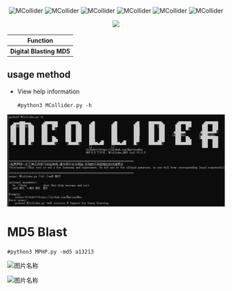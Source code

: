   <div align="center">
<p align="center">
 <img title="MCollider" src='https://img.shields.io/badge/MCollider-1.0.0-brightgreen.svg' />
 <img title="MCollider" src='https://img.shields.io/badge/Number_MD5_Crack-Tool'/>
 <img title="MCollider" src='https://img.shields.io/badge/Python-3.9-yellow.svg' />
  <img title="MCollider" src='https://img.shields.io/badge/HackerTool-x' />
 <img title="MCollider" src='https://img.shields.io/static/v1?label=Author&message=@Martin&color=red'/>
 <img title="MCollider" src='https://img.shields.io/badge/-Linux-F16061?logo=linux&logoColor=000'/>
 </p>
  <img height="137px" src="https://github-readme-stats.vercel.app/api?username=MartinXMax&hide_title=true&hide_border=true&show_icons=trueline_height=21&text_color=000&icon_color=000&bg_color=0,ea6161,ffc64d,fffc4d,52fa5a&theme=graywhite" />
  
   
 <table>
  <tr>
      <th>Function</th>
  </tr>
  <tr>
    <th>Digital Blasting MD5</th>
  </tr>
 
 </table>
</div>

## usage method
  * View help information

      ```#python3 MCollider.py -h```

  ![图片名称](./PT/help.png)  

# MD5 Blast

 ```#python3 MPHP.py -md5 a13213```


  ![图片名称](./PT/run.png)  



  ![图片名称](./PT/flag.png)  
  
 
